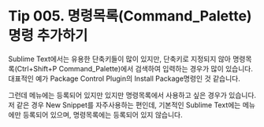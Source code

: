 # Tip 005. 명령목록(Command_Palette) 명령 추가하기

Sublime Text에서는 유용한 단축키들이 많이 있지만, 단축키로 지정되지 않아 명령목록(Ctrl+Shift+P Command_Palette)에서 검색하여 입력하는 경우가 많이 있습니다.
대표적인 예가 Package Control Plugin의 Install Package명령인 것 같습니다.

그런데 메뉴에는 등록되어 있지만 있지만 명령목록에서 사용하고 싶은 경우가 있습니다. 저 같은 경우 New Snippet를 자주사용하는 편인데, 기본적인 Sublime Text에는 메뉴에만 등록되어 있으며, 명령목록에는 등록되어 있지 않습니다.


